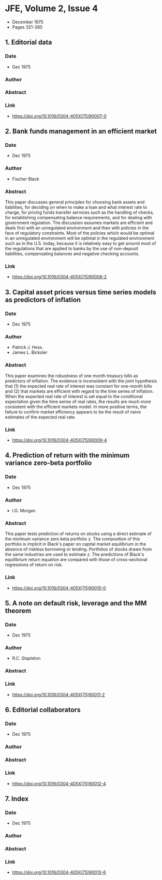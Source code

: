 # JFE, Volume 2, Issue 4
- December 1975
- Pages 321-385

## 1. Editorial data
### Date
- Dec 1975
### Author
### Abstract

### Link
- https://doi.org/10.1016/0304-405X(75)90007-0

## 2. Bank funds management in an efficient market
### Date
- Dec 1975
### Author
- Fischer Black
### Abstract
This paper discusses general principles for choosing bank assets and liabilities, for deciding on when to make a loan and what interest rate to charge, for pricing funds transfer services such as the handling of checks, for establishing compensating balance requirements, and for dealing with government regulation. The discussion assumes markets are efficient and deals first with an unregulated environment and then with policies in the face of regulatory constraints. Most of the policies which would be optimal in an unregulated environment will be optimal in the regulated environment such as in the U.S. today, because it is relatively easy to get around most of the regulations that are applied to banks by the use of non-deposit liabilities, compensating balances and negative checking accounts.
### Link
- https://doi.org/10.1016/0304-405X(75)90008-2

## 3. Capital asset prices versus time series models as predictors of inflation
### Date
- Dec 1975
### Author
- Patrick J. Hess
- James L. Bicksler
### Abstract
This paper examines the robustness of one month treasury bills as predictors of inflation. The evidence is inconsistent with the joint hypothesis that (1) the expected real rate of interest was constant for one-month bills and (2) that markets are efficient with regard to the time series of inflation. When the expected real rate of interest is set equal to the conditional expectation given the time series of real rates, the results are much more consistent with the efficient markets model. In more positive terms, the failure to confirm market efficiency appears to be the result of naive estimates of the expected real rate.
### Link
- https://doi.org/10.1016/0304-405X(75)90009-4

## 4. Prediction of return with the minimum variance zero-beta portfolio
### Date
- Dec 1975
### Author
- I.G. Morgan
### Abstract
This paper tests prediction of returns on stocks using a direct estimate of the minimum variance zero beta portfolio z. The composition of this portfolio is implicit in Black's paper on capital market equilibrium in the absence of riskless borrowing or lending. Portfolios of stocks drawn from the same industries are used to estimate z. The predictions of Black's equilibrium return equation are compared with those of cross-sectional regressions of return on risk.
### Link
- https://doi.org/10.1016/0304-405X(75)90010-0

## 5. A note on default risk, leverage and the MM theorem
### Date
- Dec 1975
### Author
- R.C. Stapleton
### Abstract

### Link
- https://doi.org/10.1016/0304-405X(75)90011-2

## 6. Editorial collaborators
### Date
- Dec 1975
### Author
### Abstract

### Link
- https://doi.org/10.1016/0304-405X(75)90012-4

## 7. Index
### Date
- Dec 1975
### Author
### Abstract

### Link
- https://doi.org/10.1016/0304-405X(75)90013-6

